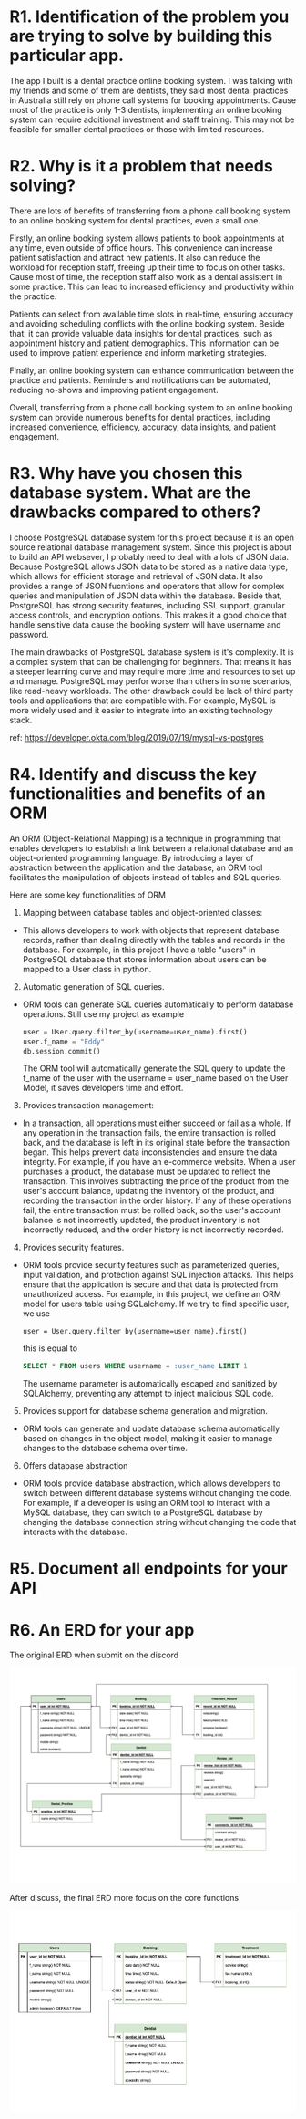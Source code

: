 # R1. Identification of the problem you are trying to solve by building this particular app.

The app I built is a dental practice online booking system. I was talking with my friends and some of them are dentists, they said most dental practices in Australia still rely on phone call systems for booking appointments. Cause most of the practice is only 1-3 dentists, implementing an online booking system can require additional investment and staff training. This may not be feasible for smaller dental practices or those with limited resources.

# R2. Why is it a problem that needs solving?

There are lots of benefits of transferring from a phone call booking system to an online booking system for dental practices, even a small one.

Firstly, an online booking system allows patients to book appointments at any time, even outside of office hours. This convenience can increase patient satisfaction and attract new patients. It also can reduce the workload for reception staff, freeing up their time to focus on other tasks. Cause most of time, the reception staff also work as a dental assistent in some practice. This can lead to increased efficiency and productivity within the practice.

Patients can select from available time slots in real-time, ensuring accuracy and avoiding scheduling conflicts with the online booking system. Beside that, it can provide valuable data insights for dental practices, such as appointment history and patient demographics. This information can be used to improve patient experience and inform marketing strategies.

Finally, an online booking system can enhance communication between the practice and patients. Reminders and notifications can be automated, reducing no-shows and improving patient engagement.

Overall, transferring from a phone call booking system to an online booking system can provide numerous benefits for dental practices, including increased convenience, efficiency, accuracy, data insights, and patient engagement.

# R3. Why have you chosen this database system. What are the drawbacks compared to others?

I choose PostgreSQL database system for this project because it is an open source relational database management system. Since this project is about to build an API websever, I probably need to deal with a lots of JSON data. Because PostgreSQL allows JSON data to be stored as a native data type, which allows for efficient storage and retrieval of JSON data. It also provides a range of JSON fucntions and operators that allow for complex queries and manipulation of JSON data within the database. Beside that, PostgreSQL has strong security features, including SSL support, granular access controls, and encryption options. This makes it a good choice that handle sensitive data cause the booking system will have username and password.

The main drawbacks of PostgreSQL database system is it's complexity. It is a complex system that can be challenging for beginners. That means it has a steeper learning curve and may require more time and resources to set up and manage. PostgreSQL may perfor worse than others in some scenarios, like read-heavy workloads. The other drawback could be lack of third party tools and applications that are compatible with. For example, MySQL is more widely used and it easier to integrate into an existing technology stack.


ref: https://developer.okta.com/blog/2019/07/19/mysql-vs-postgres

# R4. Identify and discuss the key functionalities and benefits of an ORM

An ORM (Object-Relational Mapping) is a technique in programming that enables developers to establish a link between a relational database and an object-oriented programming language. By introducing a layer of abstraction between the application and the database, an ORM tool facilitates the manipulation of objects instead of tables and SQL queries.

Here are some key functionalities of ORM

1. Mapping between database tables and object-oriented classes:
- This allows developers to work with objects that represent database records, rather than dealing directly with the tables and records in the database. For example, in this project I have a table "users" in PostgreSQL database that stores information about users can be mapped to a User class in python.

2. Automatic generation of SQL queries.
- ORM tools can generate SQL queries automatically to perform database operations. Still use my project as example 

    ```py
    user = User.query.filter_by(username=user_name).first()
    user.f_name = "Eddy"
    db.session.commit()
    ```
    The ORM tool will automatically generate the SQL query to update the f_name of the user with the username = user_name based on the User Model, it saves developers time and effort.

3. Provides transaction management:
- In a transaction, all operations must either succeed or fail as a whole. If any operation in the transaction fails, the entire transaction is rolled back, and the database is left in its original state before the transaction began. This helps prevent data inconsistencies and ensure the data integrity. For example, if you have an e-commerce website. When a user purchases a product, the database must be updated to reflect the transaction. This involves subtracting the price of the product from the user's account balance, updating the inventory of the product, and recording the transaction in the order history. If any of these operations fail, the entire transaction must be rolled back, so the user's account balance is not incorrectly updated, the product inventory is not incorrectly reduced, and the order history is not incorrectly recorded. 

4. Provides security features.
- ORM tools provide security features such as parameterized queries, input validation, and protection against SQL injection attacks. This helps ensure that the application is secure and that data is protected from unauthorized access. For example, in this project, we define an ORM model for users table using SQLalchemy. If we try to find specific user, we use 
   ```
   user = User.query.filter_by(username=user_name).first()
   ```

   this is equal to 
   ```sql
   SELECT * FROM users WHERE username = :user_name LIMIT 1
   ```
   The username parameter is automatically escaped and sanitized by SQLAlchemy, preventing any attempt to inject malicious SQL code.

5. Provides support for database schema generation and migration.
- ORM tools can generate and update database schema automatically based on changes in the object model, making it easier to manage changes to the database schema over time.

6. Offers database abstraction
- ORM tools provide database abstraction, which allows developers to switch between different database systems without changing the code. For example, if a developer is using an ORM tool to interact with a MySQL database, they can switch to a PostgreSQL database by changing the database connection string without changing the code that interacts with the database.


# R5. Document all endpoints for your API


# R6. An ERD for your app

The original ERD when submit on the discord

![original](/docs/dental_original.jpg)

After discuss, the final ERD more focus on the core functions

![final](/docs/dental_final.jpg)